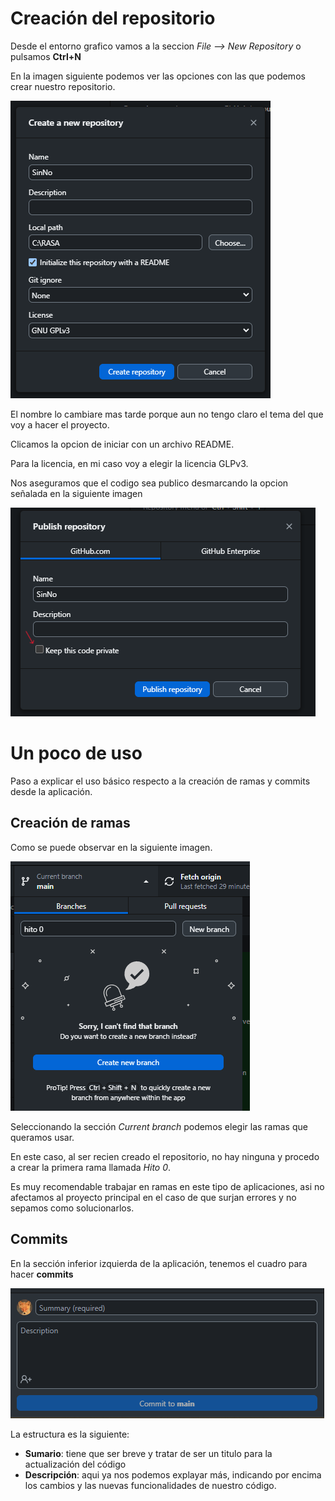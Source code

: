 # Creación del repositorio

Desde el entorno grafico vamos a la seccion *File --> New Repository* o pulsamos **Ctrl+N**

En la imagen siguiente podemos ver las opciones con las que podemos crear nuestro repositorio.

![foto9](imagenes/foto9.png)

El nombre lo cambiare mas tarde porque aun no tengo claro el tema del que voy a hacer el proyecto. 

Clicamos la opcion de iniciar con un archivo README.

Para la licencia, en mi	caso voy a elegir la licencia GLPv3.		

Nos aseguramos que el codigo sea publico desmarcando la opcion señalada en la siguiente imagen

![foto10](imagenes/foto10.png)

# Un poco de uso

Paso a explicar el uso básico respecto a la creación de ramas y commits desde la aplicación.

## Creación de ramas

Como se puede observar en la siguiente imagen.

![foto11](imagenes/foto11.png)

Seleccionando la sección *Current branch* podemos elegir las ramas que queramos usar.

En este caso, al ser recien creado el repositorio, no hay ninguna y procedo a crear la primera rama llamada *Hito 0*.

Es muy recomendable trabajar en ramas en este tipo de aplicaciones, asi no afectamos al proyecto principal en el caso de que surjan errores y no sepamos como solucionarlos.


## Commits

En la sección inferior izquierda de la aplicación, tenemos el cuadro para hacer **commits**

![foto12](imagenes/foto12.png)

La estructura es la siguiente:
- **Sumario**: tiene que ser breve y tratar de ser un titulo para la actualización del código
- **Descripción**: aqui ya nos podemos explayar más, indicando por encima los cambios y las nuevas funcionalidades de nuestro código.
